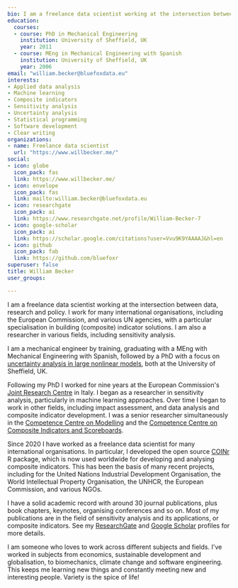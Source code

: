 ```yaml
---
bio: I am a freelance data scientist working at the intersection between data, research and policy. I work for many international organisations, including the European Commission, and various UN agencies, with a particular specialisation in building (composite) indicator solutions. I am also a researcher in various fields, including sensitivity analysis.
education:
  courses:
  - course: PhD in Mechanical Engineering
    institution: University of Sheffield, UK
    year: 2011
  - course: MEng in Mechanical Engineering with Spanish
    institution: University of Sheffield, UK
    year: 2006
email: "william.becker@bluefoxdata.eu"
interests:
- Applied data analysis
- Machine learning
- Composite indicators
- Sensitivity analysis
- Uncertainty analysis
- Statistical programming
- Software development
- Clear writing
organizations:
- name: Freelance data scientist
  url: "https://www.willbecker.me/"
social:
- icon: globe
  icon_pack: fas
  link: https://www.willbecker.me/
- icon: envelope
  icon_pack: fas
  link: mailto:william.becker@bluefoxdata.eu
- icon: researchgate
  icon_pack: ai
  link: https://www.researchgate.net/profile/William-Becker-7
- icon: google-scholar
  icon_pack: ai
  link: https://scholar.google.com/citations?user=Vvu9K9YAAAAJ&hl=en
- icon: github
  icon_pack: fab
  link: https://github.com/bluefoxr
superuser: false
title: William Becker
user_groups:

---
```


I am a freelance data scientist working at the intersection between data, research and policy. I work for many international organisations, including the European Commission, and various UN agencies, with a particular specialisation in building (composite) indicator solutions. I am also a researcher in various fields, including sensitivity analysis.

I am a mechanical engineer by training, graduating with a MEng with Mechanical Engineering with Spanish, followed by a PhD with a focus on [uncertainty analysis in large nonlinear models](https://www.researchgate.net/publication/301647922_Uncertainty_Propagation_Through_Large_Nonlinear_Models), both at the University of Sheffield, UK.

Following my PhD I worked for nine years at the European Commission's [Joint Research Centre](https://joint-research-centre.ec.europa.eu/index_en) in Italy. I began as a researcher in sensitivity analysis, particularly in machine learning approaches. Over time I began to work in other fields, including impact assessment, and data analysis and composite indicator development. I was a senior researcher simultaneously in the [Competence Centre on Modelling](https://knowledge4policy.ec.europa.eu/modelling_en) and the [Competence Centre on Composite Indicators and Scoreboards](https://knowledge4policy.ec.europa.eu/composite-indicators_en).

Since 2020 I have worked as a freelance data scientist for many international organisations. In particular, I developed the open source [COINr](https://bluefoxr.github.io/COINr/) R package, which is now used worldwide for developing and analysing composite indicators. This has been the basis of many recent projects, including for the United Nations Industrial Development Organisation, the World Intellectual Property Organisation, the UNHCR, the European Commission, and various NGOs.

I have a solid academic record with around 30 journal publications, plus book chapters, keynotes, organising conferences and so on. Most of my publications are in the field of sensitivity analysis and its applications, or composite indicators. See my [ResearchGate](https://www.researchgate.net/profile/William-Becker-7) and [Google Scholar](https://scholar.google.com/citations?user=Vvu9K9YAAAAJ&hl=en) profiles for more details.

I am someone who loves to work across different subjects and fields. I've worked in subjects from economics, sustainable development and globalisation, to biomechanics, climate change and software engineering. This keeps me learning new things and constantly meeting new and interesting people. Variety is the spice of life!
